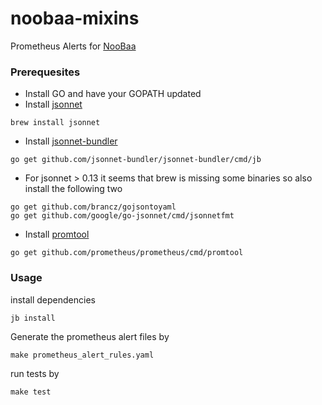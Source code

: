 # noobaa-mixins
Prometheus Alerts for [NooBaa](https://github.com/noobaa/noobaa-core)

### Prerequesites 
* Install GO and have your GOPATH updated
* Install [jsonnet](https://github.com/google/jsonnet#building-jsonnet)
```
brew install jsonnet
```
* Install [jsonnet-bundler](https://github.com/jsonnet-bundler/jsonnet-bundler#install)
```
go get github.com/jsonnet-bundler/jsonnet-bundler/cmd/jb
```

* For jsonnet > 0.13 it seems that brew is missing some binaries so also install the following two
```
go get github.com/brancz/gojsontoyaml
go get github.com/google/go-jsonnet/cmd/jsonnetfmt
```

* Install [promtool](https://github.com/prometheus/prometheus)
```
go get github.com/prometheus/prometheus/cmd/promtool
```


### Usage
install dependencies
```
jb install
```

Generate the prometheus alert files by
```
make prometheus_alert_rules.yaml
```

run tests by
```
make test
```
